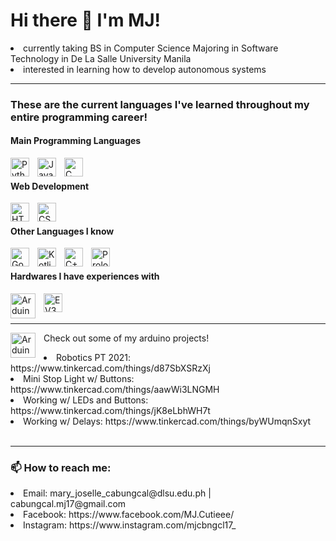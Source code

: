 # Hi there 👋 I'm MJ!
<li>currently taking BS in Computer Science Majoring in Software Technology in De La Salle University Manila</li>
<li>interested in learning how to develop autonomous systems

---
### These are the current languages I've learned throughout my entire programming career!
#### Main Programming Languages
<img align="left" alt="Python" width="30px" style="padding-right:10px;" src="https://cdn.jsdelivr.net/gh/devicons/devicon/icons/python/python-plain.svg" />
<img align="left" alt="Java" width="30px" style="padding-right:10px;" src="https://cdn.jsdelivr.net/gh/devicons/devicon/icons/java/java-original.svg"/>
<img align="left" alt="C" width="30px" style="padding-right:10px;" src="https://cdn.jsdelivr.net/gh/devicons/devicon/icons/c/c-original.svg"/> 
<br/>

#### Web Development
<img align="left" alt="HTML" width="30px" style="padding-right:10px;" src="https://cdn.jsdelivr.net/gh/devicons/devicon/icons/html5/html5-plain.svg"/>
<img align="left" alt="CSS" width="30px" style="padding-right:10px;" src="https://cdn.jsdelivr.net/gh/devicons/devicon/icons/css3/css3-plain.svg" />
<br />

#### Other Languages I know
<img align="left" alt="Go" width="30px" style="padding-right:10px;" src="https://cdn.jsdelivr.net/gh/devicons/devicon/icons/go/go-original.svg" />  
<img align="left" alt="Kotlin" width="30px" style="padding-right:10px;" src="https://cdn.jsdelivr.net/gh/devicons/devicon/icons/kotlin/kotlin-original.svg" />  
<img align="left" alt="C++" width="30px" style="padding-right:10px;" src="https://cdn.jsdelivr.net/gh/devicons/devicon/icons/cplusplus/cplusplus-original.svg" />  
<img align="left" alt="Prolog" width="30px" style="padding-right:10px;" src="https://dashboard.snapcraft.io/site_media/appmedia/2020/04/Prolog-logo-512.png" />  
<br />
  
#### Hardwares I have experiences with
<img align="left" alt="Arduino" width="40px" style="padding-right:10px;" src="https://cdn.jsdelivr.net/gh/devicons/devicon/icons/arduino/arduino-original-wordmark.svg" />  
<img align="left" alt="EV3" height="30px" style="padding-right:10px;" src="https://seeklogo.com/images/L/lego-mindstorms-logo-BF5EEA24F7-seeklogo.com.png" />  
<br /><br />
 
---
  
<img align="left" alt="Arduino" width="40px" style="padding-right:10px;" src="https://cdn.jsdelivr.net/gh/devicons/devicon/icons/arduino/arduino-original-wordmark.svg" />  Check out some of my arduino projects!
<br />
<li>Robotics PT 2021: https://www.tinkercad.com/things/d87SbXSRzXj</li>
<li>Mini Stop Light w/ Buttons: https://www.tinkercad.com/things/aawWi3LNGMH</li>
<li>Working w/ LEDs and Buttons: https://www.tinkercad.com/things/jK8eLbhWH7t</li>
<li>Working w/ Delays: https://www.tinkercad.com/things/byWUmqnSxyt</li>
<br />

---

### 📫 How to reach me:
<li>Email: mary_joselle_cabungcal@dlsu.edu.ph |  cabungcal.mj17@gmail.com</li>
<li>Facebook: https://www.facebook.com/MJ.Cutieee/</li>
<li>Instagram: https://www.instagram.com/mjcbngcl17_</li>
<br />



<!--
**EmGZ/EmGZ** is a ✨ _special_ ✨ repository because its `README.md` (this file) appears on your GitHub profile.

Here are some ideas to get you started:

- 🔭 I’m currently working on ...
- 🌱 I’m currently learning ...
- 👯 I’m looking to collaborate on ...
- 🤔 I’m looking for help with ...
- 💬 Ask me about ...
- 📫 How to reach me: ...
- 😄 Pronouns: ...
- ⚡ Fun fact: ...
-->
